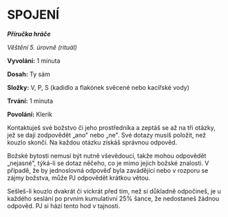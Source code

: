 # SPOJENÍ

***Příručka hráče***

*Věštění 5. úrovně* *(rituál)*

**Vyvolání:** 1 minuta

**Dosah:** Ty sám

**Složky:** V, P, S (kadidlo a flakónek svěcené nebo kacířské vody)

**Trvání:** 1 minuta

**Povolání:** Klerik

Kontaktuješ své božstvo či jeho prostředníka a zeptáš se až na tři otázky, jež se dají zodpovědět „ano" nebo „ne". Své dotazy musíš položit, než kouzlo skončí. Na každou otázku získáš správnou odpověd. 

Božské bytosti nemusí být nutně vševědoucí, takže mohou odpovědět „nejasné", týká-li se dotaz něčeho, co je mimo jejich božské znalosti. V případě, že by jednoslovná odpověď byla zavádějící nebo v rozporu se zájmy božstva, může PJ odpovědět krátkou větou. 

Sešleš-li kouzlo dvakrát či víckrát před tím, než si důkladně odpočineš, je u každého seslání po prvním kumulativní 25% šance, že nedostaneš žádnou odpověd. PJ si hází tento hod v tajnosti.